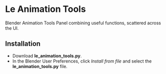 # Le Animation Tools
Blender Animation Tools Panel combining useful functions, scattered across the UI.


## Installation
- Download **le_animation_tools.py**.
- In the Blender User Preferences, click *Install from file* and select the **le_animation_tools.py** file.
